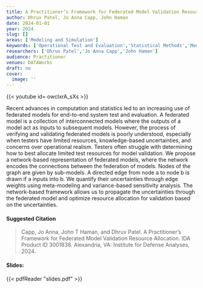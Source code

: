 ```yaml
---
title: A Practitioner’s Framework for Federated Model Validation Resource Allocation
author: Dhruv Patel, Jo Anna Capp, John Haman
date: 2024-01-01
year: 2024
slug: []
areas: ['Modeling and Simulation']
keywords: ['Operational Test and Evaluation','Statistical Methods','Modeling and Simulation','Federated Models','Federated M&S']
researchers: ['Dhruv Patel','Jo Anna Capp','John Haman']
audience: Practitioner
venues: DATAWorks
draft: no
cover:
  image: ''
---
```


{{< youtube id= owcIxrA_sXs >}}

Recent advances in computation and statistics led to an increasing use of federated models for end-to-end system test and evaluation. A federated model is a collection of interconnected models where the outputs of a model act as inputs to subsequent models. However, the process of verifying and validating federated models is poorly understood, especially when testers have limited resources, knowledge-based uncertainties, and concerns over operational realism. Testers often struggle with determining how to best allocate limited test resources for model validation. We propose a network-based representation of federated models, where the network encodes the connections between the federation of models. Nodes of the graph are given by sub-models. A directed edge from node a to node b is drawn if a inputs into b. We quantify their uncertainties through edge weights using meta-modeling and variance-based sensitivity analysis. The network-based framework allows us to propagate the uncertainties through the federated model and optimize resource allocation for validation based on the uncertainties.

#### Suggested Citation
> Capp, Jo Anna, John T Haman, and Dhruv Patel. A Practitioner’s Framework for Federated Model Validation Resource Allocation. IDA Product ID 3001838. Alexandria, VA: Institute for Defense Analyses, 2024.

#### Slides: 
{{< pdfReader "slides.pdf" >}}




